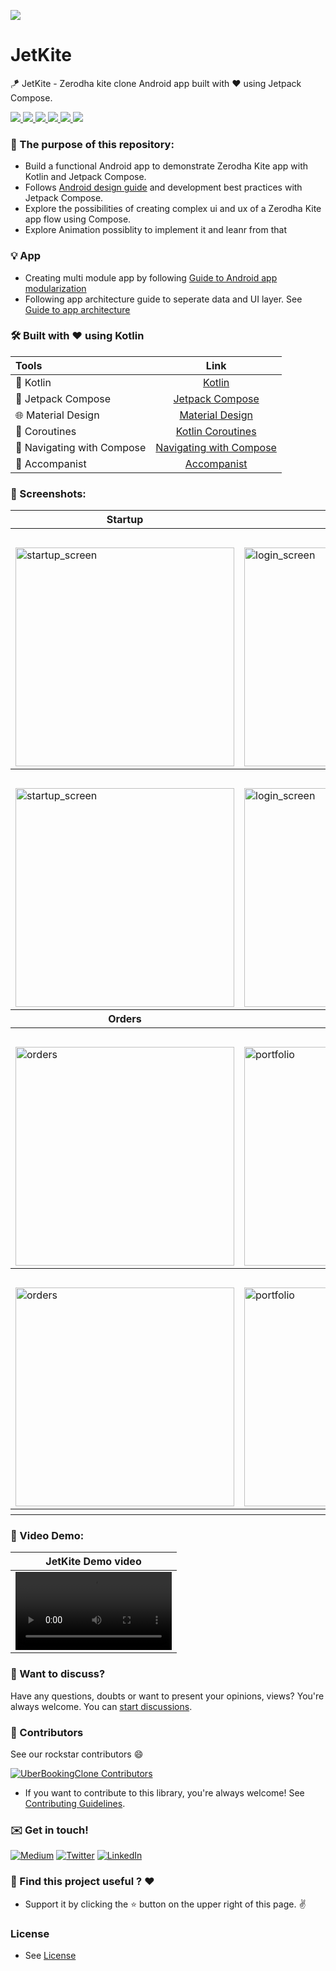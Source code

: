 ![](https://user-images.githubusercontent.com/10808436/208911017-2d0b5437-53a7-4225-9fb5-dc430444ce26.svg)
<div id="top"></div>

# JetKite
<p align="left"> 🪁 JetKite - Zerodha kite clone Android app built with ❤ using Jetpack Compose. </p>

<p align="left">
    <a href = "https://developer.android.com/jetpack/androidx/versions/all-channel">
      <img src = "https://img.shields.io/badge/Jetpack%20Compose-1.3.0-blue.svg?color=blue&style=for-the-badge" />
    </a>
    <a href="https://kotlinlang.org/docs/releases.html">
      <img src="https://img.shields.io/badge/Kotlin-1.7.10-blue.svg?color=blue&style=for-the-badge"/>
    </a>
    <a href = "https://github.com/pranaypatel512/JetKite/stargazers">
        <img src="https://img.shields.io/github/stars/mutualmobile/UberBookingClone?color=green&style=for-the-badge" />
    </a>
    <a href = "https://github.com/pranaypatel512/JetKite/network/members">
        <img src="https://img.shields.io/github/forks/mutualmobile/UberBookingClone?color=green&style=for-the-badge" />
    </a>
    <a href = "https://github.com/pranaypatel512/JetKite/watchers">
        <img src="https://img.shields.io/github/watchers/mutualmobile/UberBookingClone?color=yellowgreen&style=for-the-badge" />
    </a>
    <a href = "https://github.com/pranaypatel512/JetKite/issues">
        <img src="https://img.shields.io/github/issues/mutualmobile/UberBookingClone?color=orange&style=for-the-badge" />
    </a>
</p>

### 🏁 The purpose of this repository:

- Build a functional Android app to demonstrate Zerodha Kite app with Kotlin and Jetpack Compose.
- Follows [Android design guide](https://developer.android.com/topic/architecture/intro) and development best practices with Jetpack Compose.
- Explore the possibilities of creating complex ui and ux of a Zerodha Kite app flow using Compose.
- Explore Animation possiblity to implement it and leanr from that

### 💡 App 
- Creating multi module app by following [Guide to Android app modularization](https://developer.android.com/topic/modularization)
- Following app architecture guide to seperate data and UI layer. See [Guide to app architecture](https://developer.android.com/topic/architecture) 

### 🛠 Built with ❤️ using Kotlin

| Tools | Link |
|     :---      |          :---: |
| 🤖 Kotlin | [Kotlin](https://kotlinlang.org) |
| 💚 Jetpack Compose | [Jetpack Compose](https://developer.android.com/jetpack/compose) |
| 🌐 Material Design | [Material Design](https://developer.android.com/jetpack/androidx/releases/compose-material) |
| 🌊 Coroutines | [Kotlin Coroutines](https://developer.android.com/kotlin/coroutines) |
| 🧭 Navigating with Compose | [Navigating with Compose](https://developer.android.com/jetpack/compose/navigation) |
| 🎨 Accompanist | [Accompanist](https://google.github.io/accompanist) |

### 📸 Screenshots:


<table style="width:100%">
  <tr>
    <th>Startup</th>
    <th>Login</th>
     <th>Watch screen</th>
  </tr>
  <tr>
    <th colspan="3">DarkMode</th> 
   
  </tr>
    <tr>
      <td><img src = "https://user-images.githubusercontent.com/10808436/208901816-49a77b57-7568-49a5-91a2-133f0a48b81c.jpg" alt="startup_screen" width="350px"/></td> 
      <td><img src = "https://user-images.githubusercontent.com/10808436/208901989-37c6832c-8584-454b-83bc-fe7f4db86d96.jpg" alt="login_screen" width="350px"/></td> 
      <td><img alt="watch_screeen" src="https://user-images.githubusercontent.com/10808436/208902463-6d085bd7-1eb8-4adc-9941-4ccde056f413.jpg" width="350px"/> </td>
  </tr>
  <tr>
      <th colspan="3">LightMode</th> 
   
  </tr>
  <tr>
      <td><img src = "https://user-images.githubusercontent.com/10808436/208901826-e1a408cf-676b-4d6a-ad65-79b84862ede6.jpg" alt="startup_screen" width="350px"/></td> 
      <td><img src = "https://user-images.githubusercontent.com/10808436/208902004-6b219751-1734-4bc7-93ca-8e893ceccbb1.jpg" alt="login_screen" width="350px"/></td> 
      <td><img alt="watch_screeen" src="https://user-images.githubusercontent.com/10808436/208902474-8997358e-a4a1-4c7d-8c7a-a810b955801a.jpg" width="350px"/> </td>
  </tr>
  
  
<tr>
    <th>Orders</th>
    <th>Portfolio</th>
    <th>Tools</th>
  </tr>
  <tr>
    <th colspan="3">DarkMode</th> 
   
  </tr>
   
  <tr>
      <td><img src = "https://user-images.githubusercontent.com/10808436/208906063-29de906a-da3d-453e-8d5d-a886edf859e7.jpg" alt="orders" width="350px"/> </td>
      <td><img src = "https://user-images.githubusercontent.com/10808436/208907885-396ce563-c4cd-41ad-96c8-c20c36993f11.jpg" alt="portfolio" width="350px"/> </td>
      <td><img src = "https://user-images.githubusercontent.com/10808436/208906800-16600100-3538-4d73-905f-20e8984cd60b.jpg" alt="tools" width="350px"/> </td>
  </tr>
  <tr>
      <th colspan="3">LightMode</th> 
   
  </tr>
   <tr>
      <td><img src = "https://user-images.githubusercontent.com/10808436/208906051-baf8d591-f108-49bc-b578-6c70576a0433.jpg" alt="orders" width="350px"/> </td>
      <td><img src = "https://user-images.githubusercontent.com/10808436/208908633-66b8e98b-b3ab-4320-a873-d17c7a340b94.jpg" alt="portfolio" width="350px"/> </td>
      <td><img src = "https://user-images.githubusercontent.com/10808436/208906789-71d4f222-e583-44f3-be78-e8bde90a86f5.jpg" alt="tools" width="350px"/> </td>
          <td></td>
  </tr>
  <tr>
       <th colspan="3"></th> 
  </tr>
</table>

### 🎥 Video Demo:

|  JetKite Demo video  | 
| ------------- | 
| <video src="https://user-images.githubusercontent.com/10808436/208895025-42957f00-c827-4af5-9cf4-8e414a22f1eb.mp4" width=250px /> | 


### 💬 Want to discuss?

Have any questions, doubts or want to present your opinions, views? You're always welcome. You can [start discussions](https://github.com/pranaypatel512/JetKite/discussions).

### 🤝 Contributors

See our rockstar contributors :smile:

[![UberBookingClone Contributors](https://contrib.rocks/image?repo=pranaypatel512/JetKite)](https://github.com/pranaypatel512/JetKite/graphs/contributors)

- If you want to contribute to this library, you're always welcome!
See [Contributing Guidelines](CONTRIBUTING.md).

### :envelope: Get in touch!

[![Medium](https://img.shields.io/badge/-medium-gray?style=for-the-badge&logo=medium)](https://pranaypatel.medium.com/)
[![Twitter](https://img.shields.io/badge/-twitter-gray?style=for-the-badge&logo=twitter)](https://twitter.com/pranaypatel_)
[![LinkedIn](https://img.shields.io/badge/-linkedin-gray?style=for-the-badge&logo=linkedin)](https://www.linkedin.com/in/pranaypatel512/)


### 🫶 Find this project useful ? ❤️

- Support it by clicking the ⭐️ button on the upper right of this page. ✌️
### License

- See [License](LICENSE)

